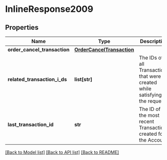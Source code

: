 # InlineResponse2009

## Properties
Name | Type | Description | Notes
------------ | ------------- | ------------- | -------------
**order_cancel_transaction** | [**OrderCancelTransaction**](OrderCancelTransaction.md) |  | [optional] 
**related_transaction_i_ds** | **list[str]** | The IDs of all Transactions that were created while satisfying the request. | [optional] 
**last_transaction_id** | **str** | The ID of the most recent Transaction created for the Account | [optional] 

[[Back to Model list]](../README.md#documentation-for-models) [[Back to API list]](../README.md#documentation-for-api-endpoints) [[Back to README]](../README.md)


